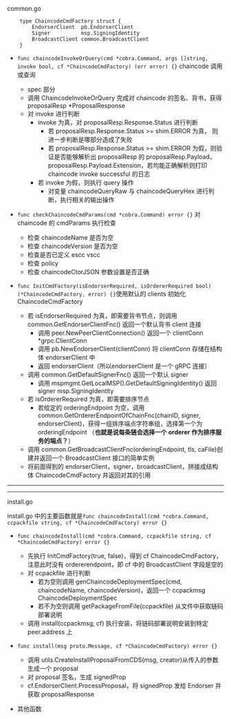 common.go

		type ChaincodeCmdFactory struct {
			EndorserClient  pb.EndorserClient
			Signer          msp.SigningIdentity
			BroadcastClient common.BroadcastClient
		}


- `func chaincodeInvokeOrQuery(cmd *cobra.Command, args []string, invoke bool, cf *ChaincodeCmdFactory) (err error) {}` chaincode 调用或查询
	- spec 部分
	- 调用 ChaincodeInvokeOrQuery 完成对 chaincode 的签名、背书，获得 proposalResp *ProposalResponse
	- 对 invoke 进行判断
		- invoke 为真，对 proposalResp.Response.Status 进行判断
			- 若 proposalResp.Response.Status >= shim.ERROR 为真， 则进一步判断是哪部分造成了失败
			- 若 proposalResp.Response.Status >= shim.ERROR 为假，则验证是否能够解析出 proposalResp 的 proposalResp.Payload，proposalResp.Payload.Extension，若均能正确解析则打印 chaincode invoke successful 的日志
		- 若 invoke 为假，则执行 query 操作
			- 对变量 chaincodeQueryRaw 与 chaincodeQueryHex 进行判断，执行相关的输出操作

- `func checkChaincodeCmdParams(cmd *cobra.Command) error {}`  对 chaincode 的 cmdParams 执行检查
	- 检查 chaincodeName 是否为空
	- 检查 chaincodeVersion 是否为空
	- 检查是否已定义 escc vscc
	- 检查 policy
	- 检查 chaincodeCtorJSON 参数设置是否正确


- `func InitCmdFactory(isEndorserRequired, isOrdererRequired bool) (*ChaincodeCmdFactory, error) {}`使用默认的 clients 初始化 ChaincodeCmdFactory
	- 若 isEndorserRequired 为真，即需要背书节点，则调用 common.GetEndorserClientFnc() 返回一个默认背书 client 连接
		- 调用 peer.NewPeerClientConnection() 返回一个 clientConn *grpc.ClientConn
		- 调用 pb.NewEndorserClient(clientConn) 将 clientConn 存储在结构体 endorserClient 中
		- 返回 endorserClient（所以endorserClient 是一个 gRPC 连接）
	- 调用 common.GetDefaultSignerFnc() 返回一个默认 signer
		- 调用 mspmgmt.GetLocalMSP().GetDefaultSigningIdentity() 返回 signer msp.SigningIdentity
	- 若 isOrdererRequired 为真，即需要排序节点
		- 若给定的 orderingEndpoint 为空，调用 common.GetOrdererEndpointOfChainFnc(chainID, signer, endorserClient)，获得一组排序端点字符串组，选择第一个为 orderingEndpoint （**也就是说每条链会选择一个 orderer 作为排序服务的端点？**）
	- 调用 common.GetBroadcastClientFnc(orderingEndpoint, tls, caFile)创建并返回一个 BroadcastClient 接口的简单实例
	- 将前面得到的 endorserClient，signer，broadcastClient，拼接成结构体 ChaincodeCmdFactory 并返回对其的引用

------------------
------------------

install.go

install.go 中的主要函数就是`func chaincodeInstall(cmd *cobra.Command, ccpackfile string, cf *ChaincodeCmdFactory) error {}`

- `func chaincodeInstall(cmd *cobra.Command, ccpackfile string, cf *ChaincodeCmdFactory) error {}`
	- 先执行 InitCmdFactory(true, false)，得到 cf ChaincodeCmdFactory，注意此时没有 ordererendpoint，即 cf 中的 BroadcastClient 字段是空的
	- 对 ccpackfile 进行判断
		- 若为空则调用 genChaincodeDeploymentSpec(cmd, chaincodeName, chaincodeVersion)，返回一个 ccpackmsg ChaincodeDeploymentSpec
		- 若不为空则调用 getPackageFromFile(ccpackfile) 从文件中获取链码部署说明
	- 调用 install(ccpackmsg, cf) 执行安装，将链码部署说明安装到特定 peer.address 上
	
- `func install(msg proto.Message, cf *ChaincodeCmdFactory) error {}`
	- 调用 utils.CreateInstallProposalFromCDS(msg, creator)从传入的参数生成一个 proposal
	- 对 proposal 签名，生成 signedProp
	- cf.EndorserClient.ProcessProposal，将 signedProp 发给 Endorser 并获取 proposalResponse

- 其他函数